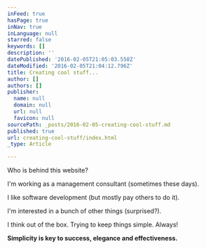 ```yaml
---
inFeed: true
hasPage: true
inNav: true
inLanguage: null
starred: false
keywords: []
description: ''
datePublished: '2016-02-05T21:05:03.550Z'
dateModified: '2016-02-05T21:04:12.796Z'
title: Creating cool stuff...
author: []
authors: []
publisher:
  name: null
  domain: null
  url: null
  favicon: null
sourcePath: _posts/2016-02-05-creating-cool-stuff.md
published: true
url: creating-cool-stuff/index.html
_type: Article

---
```

Who is behind this website?

I'm working as a management consultant (sometimes these days).

I like software development (but mostly pay others to do it).

I'm interested in a bunch of other things (surprised?).

I think out of the box. Trying to keep things simple. Always!

**Simplicity is key to success, elegance and effectiveness.**